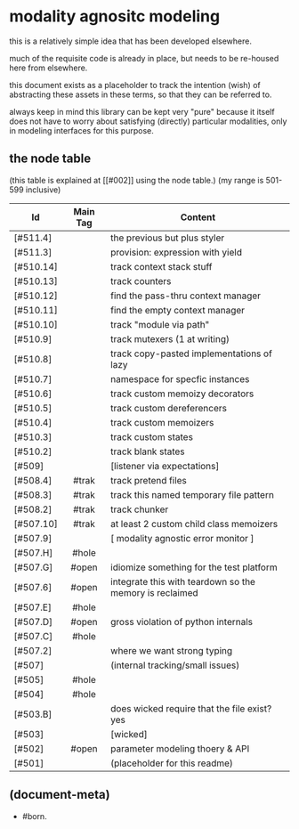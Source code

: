 # modality agnositc modeling

this is a relatively simple idea that has been developed elsewhere.

much of the requisite code is already in place, but needs to be re-housed
here from elsewhere.

this document exists as a placeholder to track the intention (wish)
of abstracting these assets in these terms, so that they can be referred
to.

always keep in mind this library can be kept very "pure" because it itself
does not have to worry about satisfying (directly) particular modalities,
only in modeling interfaces for this purpose.




## <a name="node-table"></a>the node table

(this table is explained at [\[#002\]] using the node table.)
(my range is 501-599 inclusive)


|Id                         | Main Tag | Content |
|---------------------------|:-----:|-
|[#511.4]                   |       | the previous but plus styler
|[#511.3]                   |       | provision: expression with yield
|[#510.14]                  |       | track context stack stuff
|[#510.13]                  |       | track counters
|[#510.12]                  |       | find the pass-thru context manager
|[#510.11]                  |       | find the empty context manager
|[#510.10]                  |       | track "module via path"
|[#510.9]                   |       | track mutexers (1 at writing)
|[#510.8]                   |       | track copy-pasted implementations of lazy
|[#510.7]                   |       | namespace for specfic instances
|[#510.6]                   |       | track custom memoizy decorators
|[#510.5]                   |       | track custom dereferencers
|[#510.4]                   |       | track custom memoizers
|[#510.3]                   |       | track custom states
|[#510.2]                   |       | track blank states
|[#509]                     |       | [listener via expectations]
|[#508.4]                   | #trak | track pretend files
|[#508.3]                   | #trak | track this named temporary file pattern
|[#508.2]                   | #trak | track chunker
|[#507.10]                  | #trak | at least 2 custom child class memoizers
|[#507.9]                   |       | [ modality agnostic error monitor ]
|[#507.H]                   | #hole |
|[#507.G]                   | #open | idiomize something for the test platform
|[#507.6]                   | #open | integrate this with teardown so the memory is reclaimed
|[#507.E]                   | #hole |
|[#507.D]                   | #open | gross violation of python internals
|[#507.C]                   | #hole |
|[#507.2]                   |       | where we want strong typing
|[#507]                     |       | (internal tracking/small issues)
|[#505]                     | #hole |
|[#504]                     | #hole |
|[#503.B]                   |       | does wicked require that the file exist? yes
|[#503]                     |       | [wicked]
|[#502]                     | #open | parameter modeling thoery & API
|[#501]                     |       | (placeholder for this readme)




## (document-meta)

  - #born.
